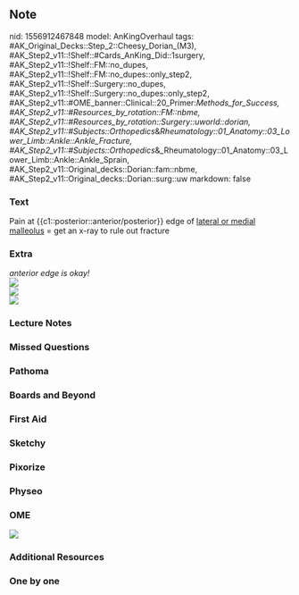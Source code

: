 ## Note
nid: 1556912467848
model: AnKingOverhaul
tags: #AK_Original_Decks::Step_2::Cheesy_Dorian_(M3), #AK_Step2_v11::!Shelf::#Cards_AnKing_Did::1surgery, #AK_Step2_v11::!Shelf::FM::no_dupes, #AK_Step2_v11::!Shelf::FM::no_dupes::only_step2, #AK_Step2_v11::!Shelf::Surgery::no_dupes, #AK_Step2_v11::!Shelf::Surgery::no_dupes::only_step2, #AK_Step2_v11::#OME_banner::Clinical::20_Primer:_Methods_for_Success, #AK_Step2_v11::#Resources_by_rotation::FM::nbme, #AK_Step2_v11::#Resources_by_rotation::Surgery::uworld::dorian, #AK_Step2_v11::#Subjects::Orthopedics_&_Rheumatology::01_Anatomy::03_Lower_Limb::Ankle::Ankle_Fracture, #AK_Step2_v11::#Subjects::Orthopedics_&_Rheumatology::01_Anatomy::03_Lower_Limb::Ankle::Ankle_Sprain, #AK_Step2_v11::Original_decks::Dorian::fam::nbme, #AK_Step2_v11::Original_decks::Dorian::surg::uw
markdown: false

### Text
Pain at {{c1::posterior::anterior/posterior}} edge of <u>lateral or
medial malleolus</u> = get an x-ray to rule out fracture

### Extra
<div>
  <div>
    <div>
      <div style="display: inline !important;">
        <i>anterior edge is okay!</i>
      </div>
    </div>
    <div>
      <div>
        <i><img src="paste-4731258663862273.jpg"></i>
      </div>
    </div>
    <div>
      <div>
        <i><b><i><img src="paste-4730842052034563.jpg"></i></b></i>
      </div>
      <div>
        <div>
          <i><img src="paste-648724745289729.jpg"></i>
        </div>
      </div>
    </div>
  </div>
</div>

### Lecture Notes


### Missed Questions


### Pathoma


### Boards and Beyond


### First Aid


### Sketchy


### Pixorize


### Physeo


### OME
<div class="ome-widget">
  <a href="https://onlinemeded.org/spa/surgery?ref=anki"><img src=
  "_OME_AnkiFlashcards_Topic_5.png"></a>
</div>

### Additional Resources


### One by one

